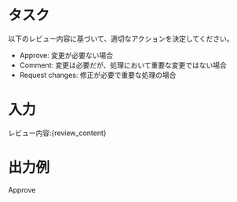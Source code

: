 # タスク
以下のレビュー内容に基づいて、適切なアクションを決定してください。
- Approve: 変更が必要ない場合
- Comment: 変更は必要だが、処理において重要な変更ではない場合
- Request changes: 修正が必要で重要な処理の場合

# 入力
レビュー内容:{review_content}

# 出力例
Approve